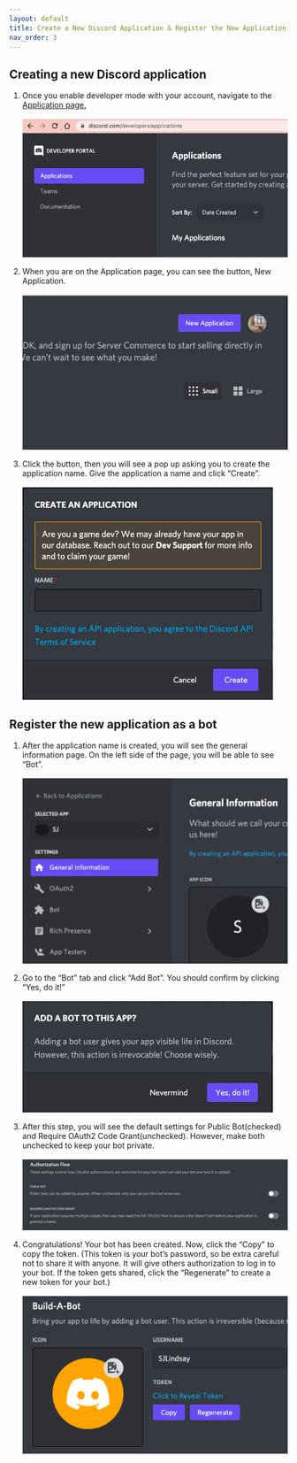 ```yaml
---
layout: default
title: Create a New Discord Application & Register the New Application as a Bot
nav_order: 3
---
```


## Creating a new Discord application
1. Once you enable developer mode with your account, navigate to the [Application page.](https://discord.com/developers/applications)<br><br>![newApplication1](/graphics/newApplication1.png)

2. When you are on the Application page, you can see the button, New Application.<br><br>![newApplication2](/graphics/newApplication2.png)

3. Click the button, then you will see a pop up asking you to create the application name. Give the application a name and click “Create”.<br><br>![newApplication3](/graphics/newApplication3.png)

## Register the new application as a bot
1. After the application name is created, you will see the general information page. On the left side of the page, you will be able to see “Bot”.<br><br>![newApplication1](/graphics/registration1.png)

2. Go to the “Bot” tab and click “Add Bot”. You should confirm by clicking “Yes, do it!”<br><br>![newApplication1](/graphics/registration2.png)

3. After this step, you will see the default settings for Public Bot(checked) and Require OAuth2 Code Grant(unchecked). However, make both unchecked to keep your bot private.<br><br>![newApplication1](/graphics/registration3.png)

4. Congratulations! Your bot has been created. Now, click the “Copy” to copy the token. 
(This token is your bot’s password, so be extra careful not to share it with anyone. It will give others authorization to log in to your bot. If the token gets shared, click the “Regenerate” to create a new token for your bot.)<br><br>![newApplication1](/graphics/registration4.png)
